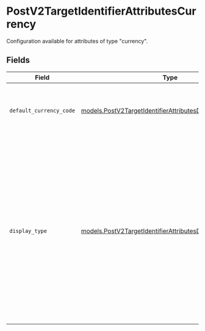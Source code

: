 # PostV2TargetIdentifierAttributesCurrency

Configuration available for attributes of type "currency".


## Fields

| Field                                                                                                                                                                                                                                                                                                  | Type                                                                                                                                                                                                                                                                                                   | Required                                                                                                                                                                                                                                                                                               | Description                                                                                                                                                                                                                                                                                            | Example                                                                                                                                                                                                                                                                                                |
| ------------------------------------------------------------------------------------------------------------------------------------------------------------------------------------------------------------------------------------------------------------------------------------------------------ | ------------------------------------------------------------------------------------------------------------------------------------------------------------------------------------------------------------------------------------------------------------------------------------------------------ | ------------------------------------------------------------------------------------------------------------------------------------------------------------------------------------------------------------------------------------------------------------------------------------------------------ | ------------------------------------------------------------------------------------------------------------------------------------------------------------------------------------------------------------------------------------------------------------------------------------------------------ | ------------------------------------------------------------------------------------------------------------------------------------------------------------------------------------------------------------------------------------------------------------------------------------------------------ |
| `default_currency_code`                                                                                                                                                                                                                                                                                | [models.PostV2TargetIdentifierAttributesDefaultCurrencyCode](../models/postv2targetidentifierattributesdefaultcurrencycode.md)                                                                                                                                                                         | :heavy_check_mark:                                                                                                                                                                                                                                                                                     | The ISO4217 code representing the currency that values for this attribute should be stored in.                                                                                                                                                                                                         | USD                                                                                                                                                                                                                                                                                                    |
| `display_type`                                                                                                                                                                                                                                                                                         | [models.PostV2TargetIdentifierAttributesDisplayType](../models/postv2targetidentifierattributesdisplaytype.md)                                                                                                                                                                                         | :heavy_check_mark:                                                                                                                                                                                                                                                                                     | How the currency should be displayed across the app. "code" will display the ISO currency code e.g. "USD", "name" will display the localized currency name e.g. "British pound", "narrowSymbol" will display "$1" instead of "US$1" and "symbol" will display a localized currency symbol such as "$". | symbol                                                                                                                                                                                                                                                                                                 |